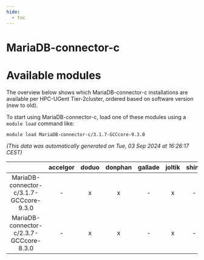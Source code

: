 ```yaml
---
hide:
  - toc
---
```


MariaDB-connector-c
===================

# Available modules


The overview below shows which MariaDB-connector-c installations are available per HPC-UGent Tier-2cluster, ordered based on software version (new to old).

To start using MariaDB-connector-c, load one of these modules using a `module load` command like:

```shell
module load MariaDB-connector-c/3.1.7-GCCcore-9.3.0
```

*(This data was automatically generated on Tue, 03 Sep 2024 at 16:26:17 CEST)*  

| |accelgor|doduo|donphan|gallade|joltik|shinx|skitty|
| :---: | :---: | :---: | :---: | :---: | :---: | :---: | :---: |
|MariaDB-connector-c/3.1.7-GCCcore-9.3.0|-|x|x|-|x|-|x|
|MariaDB-connector-c/2.3.7-GCCcore-8.3.0|-|x|x|-|x|-|x|
